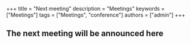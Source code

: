 +++
title = "Next meeting"
description = "Meetings"
keywords = ["Meetings"]
tags = ["Meetings", "conference"]
authors = ["admin"]
+++

## The next meeting will be announced here
